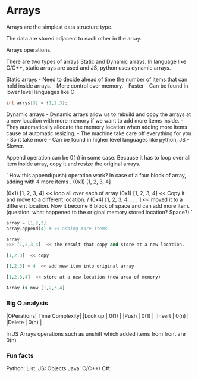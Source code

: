 # Arrays

Arrays are the simplest data structure type.

The data are stored adjacent to each other in the array.

Arrays operations.



There are two types of arrays Static and Dynamic arrays. 
In language like C/C++, static arrays are used and 
JS, python uses dynamic arrays.


Static arrays
	- Need to decide ahead of time the number of items that can hold inside arrays.
	- More control over memory.
	- Faster 
	- Can be found in lower level languages like C 

``` C
int arrys[3] = {1,2,3};
```

Dynamic arrays
	- Dynamic arrays allow us to rebuild and copy the arrays at a new location with more memory if we want to add more items inside.
	- They automatically allocate the memory location when adding more items cause of automatic resizing.
	- The machine take care off everything for you
	- So it take more 
	- Can be found in higher level languages like python, JS
	- Slower.

Append operation can be  0(n) in some case. Because it has to loop over all item inside array, copy it and resize the original arrays.

`
How this append(push) operation work?
In case of a four block of array, adding with 4 more items .
(0x1) [1, 2, 3, 4]

(0x1) [1, 2, 3, 4]  << loop all over each of array
(0x1) [1, 2, 3, 4]  << Copy it and move to a different location.
\/
(0x4)  [1, 2, 3, 4,  ,  ,  ,  ]  << moved it to a different location. Now it become 8 block of space and can add more item. 
(question: what happened to the original memory stored location? Space?)
`

``` python
array = [1,2,3]
array.append(4) # << adding more items

array
>>> [1,2,3,4]  << the result that copy and store at a new location.

[1,2,3]  << copy

[1,2,3] + 4  << add new item into original array

[1,2,3,4]  << store at a new location (new area of memory)

Array is now [1,2,3,4]
```

### Big O analysis
|OPerations| Time Complexity|
|Look up   | 0(1) |
|Push      | 0(1) |
|Insert    | 0(n) |
|Delete    | 0(n) |



In JS
Arrays operations such as unshift which added items from front are 0(n).

### Fun facts
Python: List.
JS: Objects
Java: 
C/C++/ C#:


